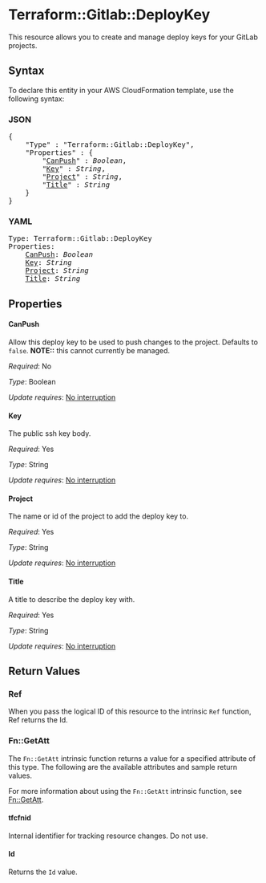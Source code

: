 # Terraform::Gitlab::DeployKey

This resource allows you to create and manage deploy keys for your GitLab projects.

## Syntax

To declare this entity in your AWS CloudFormation template, use the following syntax:

### JSON

<pre>
{
    "Type" : "Terraform::Gitlab::DeployKey",
    "Properties" : {
        "<a href="#canpush" title="CanPush">CanPush</a>" : <i>Boolean</i>,
        "<a href="#key" title="Key">Key</a>" : <i>String</i>,
        "<a href="#project" title="Project">Project</a>" : <i>String</i>,
        "<a href="#title" title="Title">Title</a>" : <i>String</i>
    }
}
</pre>

### YAML

<pre>
Type: Terraform::Gitlab::DeployKey
Properties:
    <a href="#canpush" title="CanPush">CanPush</a>: <i>Boolean</i>
    <a href="#key" title="Key">Key</a>: <i>String</i>
    <a href="#project" title="Project">Project</a>: <i>String</i>
    <a href="#title" title="Title">Title</a>: <i>String</i>
</pre>

## Properties

#### CanPush

Allow this deploy key to be used to push changes to the project.  Defaults to `false`. **NOTE::** this cannot currently be managed.

_Required_: No

_Type_: Boolean

_Update requires_: [No interruption](https://docs.aws.amazon.com/AWSCloudFormation/latest/UserGuide/using-cfn-updating-stacks-update-behaviors.html#update-no-interrupt)

#### Key

The public ssh key body.

_Required_: Yes

_Type_: String

_Update requires_: [No interruption](https://docs.aws.amazon.com/AWSCloudFormation/latest/UserGuide/using-cfn-updating-stacks-update-behaviors.html#update-no-interrupt)

#### Project

The name or id of the project to add the deploy key to.

_Required_: Yes

_Type_: String

_Update requires_: [No interruption](https://docs.aws.amazon.com/AWSCloudFormation/latest/UserGuide/using-cfn-updating-stacks-update-behaviors.html#update-no-interrupt)

#### Title

A title to describe the deploy key with.

_Required_: Yes

_Type_: String

_Update requires_: [No interruption](https://docs.aws.amazon.com/AWSCloudFormation/latest/UserGuide/using-cfn-updating-stacks-update-behaviors.html#update-no-interrupt)

## Return Values

### Ref

When you pass the logical ID of this resource to the intrinsic `Ref` function, Ref returns the Id.

### Fn::GetAtt

The `Fn::GetAtt` intrinsic function returns a value for a specified attribute of this type. The following are the available attributes and sample return values.

For more information about using the `Fn::GetAtt` intrinsic function, see [Fn::GetAtt](https://docs.aws.amazon.com/AWSCloudFormation/latest/UserGuide/intrinsic-function-reference-getatt.html).

#### tfcfnid

Internal identifier for tracking resource changes. Do not use.

#### Id

Returns the <code>Id</code> value.

